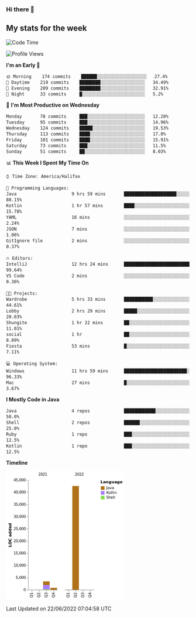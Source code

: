 ### Hi there 👋

## My stats for the week
<!--START_SECTION:waka-->
![Code Time](http://img.shields.io/badge/Code%20Time-288%20hrs%2042%20mins-blue)

![Profile Views](http://img.shields.io/badge/Profile%20Views-0-blue)

**I'm an Early 🐤** 

```text
🌞 Morning    174 commits    ██████░░░░░░░░░░░░░░░░░░░   27.4% 
🌆 Daytime    219 commits    ████████░░░░░░░░░░░░░░░░░   34.49% 
🌃 Evening    209 commits    ████████░░░░░░░░░░░░░░░░░   32.91% 
🌙 Night      33 commits     █░░░░░░░░░░░░░░░░░░░░░░░░   5.2%

```
📅 **I'm Most Productive on Wednesday** 

```text
Monday       78 commits     ███░░░░░░░░░░░░░░░░░░░░░░   12.28% 
Tuesday      95 commits     ███░░░░░░░░░░░░░░░░░░░░░░   14.96% 
Wednesday    124 commits    █████░░░░░░░░░░░░░░░░░░░░   19.53% 
Thursday     113 commits    ████░░░░░░░░░░░░░░░░░░░░░   17.8% 
Friday       101 commits    ████░░░░░░░░░░░░░░░░░░░░░   15.91% 
Saturday     73 commits     ███░░░░░░░░░░░░░░░░░░░░░░   11.5% 
Sunday       51 commits     ██░░░░░░░░░░░░░░░░░░░░░░░   8.03%

```


📊 **This Week I Spent My Time On** 

```text
⌚︎ Time Zone: America/Halifax

💬 Programming Languages: 
Java                     9 hrs 59 mins       ████████████████████░░░░░   80.15% 
Kotlin                   1 hr 57 mins        ████░░░░░░░░░░░░░░░░░░░░░   15.78% 
YAML                     16 mins             ░░░░░░░░░░░░░░░░░░░░░░░░░   2.24% 
JSON                     7 mins              ░░░░░░░░░░░░░░░░░░░░░░░░░   1.06% 
GitIgnore file           2 mins              ░░░░░░░░░░░░░░░░░░░░░░░░░   0.37%

🔥 Editors: 
IntelliJ                 12 hrs 24 mins      █████████████████████████   99.64% 
VS Code                  2 mins              ░░░░░░░░░░░░░░░░░░░░░░░░░   0.36%

🐱‍💻 Projects: 
Wardrobe                 5 hrs 33 mins       ███████████░░░░░░░░░░░░░░   44.61% 
Lobby                    2 hrs 29 mins       █████░░░░░░░░░░░░░░░░░░░░   20.03% 
Shungite                 1 hr 22 mins        ██░░░░░░░░░░░░░░░░░░░░░░░   11.01% 
social                   1 hr                ██░░░░░░░░░░░░░░░░░░░░░░░   8.09% 
Fiesta                   53 mins             █░░░░░░░░░░░░░░░░░░░░░░░░   7.11%

💻 Operating System: 
Windows                  11 hrs 59 mins      ████████████████████████░   96.33% 
Mac                      27 mins             █░░░░░░░░░░░░░░░░░░░░░░░░   3.67%

```

**I Mostly Code in Java** 

```text
Java                     4 repos             ████████████░░░░░░░░░░░░░   50.0% 
Shell                    2 repos             ██████░░░░░░░░░░░░░░░░░░░   25.0% 
Ruby                     1 repo              ███░░░░░░░░░░░░░░░░░░░░░░   12.5% 
Kotlin                   1 repo              ███░░░░░░░░░░░░░░░░░░░░░░   12.5%

```


**Timeline**

![Chart not found](https://raw.githubusercontent.com/lyndseyy/lyndseyy/main/charts/bar_graph.png) 


 Last Updated on 22/06/2022 07:04:58 UTC
<!--END_SECTION:waka-->